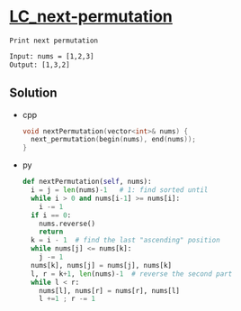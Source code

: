 # [LC_next-permutation](https://leetcode.com/problems/next-permutation)

```en
Print next permutation
```

```txt
Input: nums = [1,2,3]
Output: [1,3,2]
```

## Solution

* cpp

  ```cpp
  void nextPermutation(vector<int>& nums) {
    next_permutation(begin(nums), end(nums));
  }
  ```

* py

  ```py
  def nextPermutation(self, nums):
    i = j = len(nums)-1   # 1: find sorted until
    while i > 0 and nums[i-1] >= nums[i]:
      i -= 1
    if i == 0:
      nums.reverse()
      return
    k = i - 1  # find the last "ascending" position
    while nums[j] <= nums[k]:
      j -= 1
    nums[k], nums[j] = nums[j], nums[k]
    l, r = k+1, len(nums)-1  # reverse the second part
    while l < r:
      nums[l], nums[r] = nums[r], nums[l]
      l +=1 ; r -= 1
  ```
